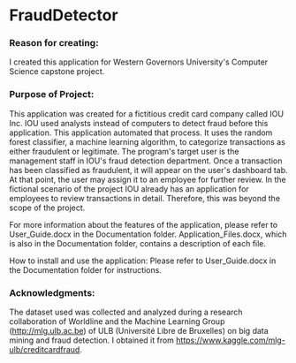 # FraudDetector
### Reason for creating:
I created this application for Western Governors University's Computer Science capstone project.

### Purpose of Project:
This application was created for a fictitious credit card company called IOU Inc. IOU used analysts instead of computers to detect fraud before this application. This application automated that process. It uses the random forest classifier, a machine learning algorithm, to categorize transactions as either fraudulent or legitimate. The program's target user is the management staff in IOU's fraud detection department. Once a transaction has been classified as fraudulent, it will appear on the user's dashboard tab. At that point, the user may assign it to an employee for further review. In the fictional scenario of the project IOU already has an application for employees to review transactions in detail. Therefore, this was beyond the scope of the project.  

For more information about the features of the application, please refer to User_Guide.docx in the Documentation folder. Application_Files.docx, which is also in the Documentation folder, contains a description of each file.

How to install and use the application:
Please refer to User_Guide.docx in the Documentation folder for instructions.

### Acknowledgments:
The dataset used was collected and analyzed during a research collaboration of Worldline and the Machine Learning Group (http://mlg.ulb.ac.be) of ULB (Université Libre de Bruxelles) on big data mining and fraud detection. I obtained it from https://www.kaggle.com/mlg-ulb/creditcardfraud.  
